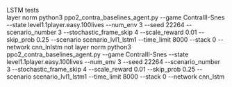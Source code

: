 LSTM tests	
	layer norm
	python3 ppo2_contra_baselines_agent.py --game ContraIII-Snes --state level1.1player.easy.100lives --num_env 3 --seed 22264 --scenario_number 3 --stochastic_frame_skip 4 --scale_reward 0.01 --skip_prob 0.25 --scenario scenario_lvl1_lstm1 --time_limit 8000 --stack 0 --network cnn_lnlstm
	not layer norm
	python3 ppo2_contra_baselines_agent.py --game ContraIII-Snes --state level1.1player.easy.100lives --num_env 3 --seed 22264 --scenario_number 3 --stochastic_frame_skip 4 --scale_reward 0.01 --skip_prob 0.25 --scenario scenario_lvl1_lstm1 --time_limit 8000 --stack 0 --network cnn_lstm

